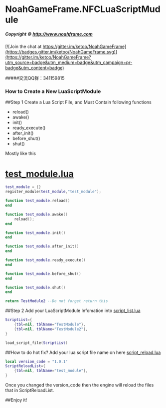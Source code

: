 # NoahGameFrame.NFCLuaScriptMudule
##### Copyright © http://www.noahframe.com

[![Join the chat at https://gitter.im/ketoo/NoahGameFrame](https://badges.gitter.im/ketoo/NoahGameFrame.svg)](https://gitter.im/ketoo/NoahGameFrame?utm_source=badge&utm_medium=badge&utm_campaign=pr-badge&utm_content=badge)

#####交流QQ群：341159815

### How to Create a New LuaScriptModule

##Step 1
Create a Lua Script File, and Must Contain following functions
- reload()
- awake()
- init()
- ready_execute()
- after_init()
- before_shut()
- shut()

Mostly like this
# [test_module.lua](https://github.com/ketoo/NoahGameFrame/tree/develop/_Out/Server/NFDataCfg/ScriptModule/game/test_game_module.lua)

```lua
test_module = {}
register_module(test_module,"test_module");

function test_module.reload()
end

function test_module.awake()
	reload();
end

function test_module.init()
end

function test_module.after_init()
end

function test_module.ready_execute()
end

function test_module.before_shut()
end

function test_module.shut()
end

return TestModule2 --Do not forget return this
```
##Step 2
Add your LuaScriptModule Infomation into [script_list.lua](https://github.com/ketoo/NoahGameFrame/tree/develop/_Out/Server/NFDataCfg/ScriptModule/script_list.lua)

```lua
ScriptList={
    {tbl=nil, tblName="TestModule"},
    {tbl=nil, tblName="TestModule2"},
}

load_script_file(ScriptList)
```


##How to do hot fix?
Add your lua script file name on here [script_reload.lua](https://github.com/ketoo/NoahGameFrame/tree/develop/_Out/Server/NFDataCfg/ScriptModule/script_reload.lua)

```lua
local version_code = "1.0.1"
ScriptReloadList={
	{tbl=nil, tblName="test_module"},
}
```

Once you changed the version_code then the engine will reload the files that in ScriptReloadList.

##Enjoy it!
